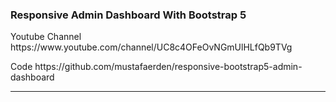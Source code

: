 <h3>Responsive Admin Dashboard With Bootstrap 5</h3>
<p>Youtube Channel https://www.youtube.com/channel/UC8c4OFeOvNGmUlHLfQb9TVg</p>
<p>Code https://github.com/mustafaerden/responsive-bootstrap5-admin-dashboard</p>
<hr>
